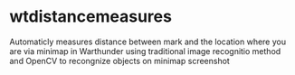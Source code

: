 # wtdistancemeasures
Automaticly measures distance between mark and the location where you are via minimap in Warthunder using traditional image recognitio method and OpenCV to recongnize objects on minimap screenshot
